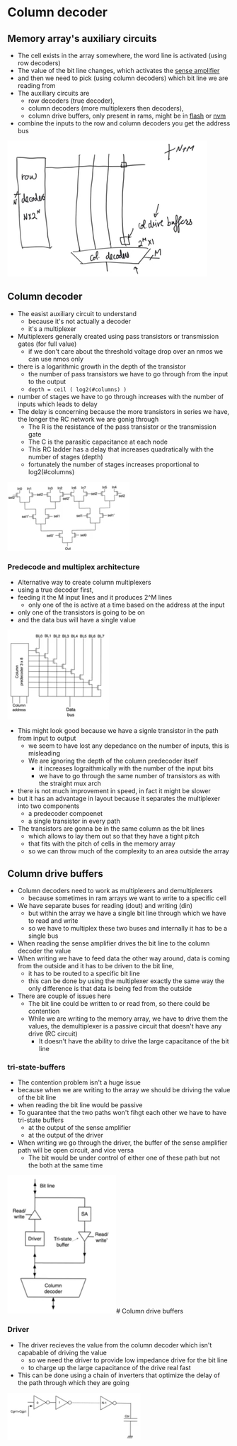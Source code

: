 # Column decoder

## Memory array's auxiliary circuits
- The cell exists in the array somewhere, the word line is activated (using row decoders)
- The value of the bit line changes, which activates the [sense amplifier](13-sense-amplifier.md)
- and then we need to pick (using column decoders) which bit line we are reading from
- The auxiliary circuits are
    - row decoders (true decoder),
    - column decoders (more multiplexers then decoders), 
    - column drive buffers, only present in rams, might be in [flash](9-10-flash.md) or [nvm](7-non-volatile-memories.md)
- combine the inputs to the row and column decoders you get the address bus

![memory-auxiliary-circuits](imgs/column-decoder/memory-auxiliary-circuits.png)

## Column decoder
- The easist auxiliary circuit to understand
    - because it's not actually a decoder
    - it's a multiplexer
- Multiplexers generally created using pass transistors or transmission gates (for full value)
    - if we don't care about the threshold voltage drop over an nmos we can use nmos only
- there is a logarithmic growth in the depth of the transistor
    - the number of pass transistors we have to go through from the input to the output
    - `depth = ceil ( log2(#columns) )`
- number of stages we have to go through increases with the number of inputs which leads to delay
- The delay is concerning because the more transistors in series we have, the longer the RC network we are gonig through
    - The R is the resistance of the pass transistor or the transmission gate
    - The C is the parasitic capacitance at each node
    - This RC ladder has a delay that increases quadratically with the number of stages (depth)
    - fortunately the number of stages increases proportional to log2(#columns)

![8 by 1 column multiplexer](imgs/column-decoder/column-8-1-multiplexer.png)

### Predecode and multiplex architecture
- Alternative way to create column multiplexers
- using a true decoder first,
- feeding it the M input lines and it produces 2^M lines
    - only one of the is active at a time based on the address at the input
- only one of the transistors is going to be on
- and the data bus will have a single value

![predecode-multiplex-architecure](imgs/column-decoder/predecode-multiplex-architecure.png)

- This might look good because we have a signle transistor in the path from input to output
    - we seem to have lost any depedance on the number of inputs, this is misleading
    - We are ignoring the depth of the column predecoder itself
        - it increases lograithmically with the number of the input bits
        - we have to go through the same number of transistors as with the straight mux arch
- there is not much improvement in speed, in fact it might be slower
- but it has an advantage in layout because it separates the multiplexer into two components
    - a predecoder compoenet
    - a single transistor in every path
- The transistors are gonna be in the same column as the bit lines
    - which allows to lay them out so that they have a tight pitch
    - that fits with the pitch of cells in the memory array 
    - so we can throw much of the complexity to an area outside the array

## Column drive buffers
- Column decoders need to work as multiplexers and demultiplexers
    - because sometimes in ram arrays we want to write to a specific cell
- We have separate buses for reading (dout) and writing (din)
    - but within the array we have a single bit line through which we have to read and write
    - so we have to multiplex these two buses and internally it has to be a single bus
- When reading the sense amplifier drives the bit line to the column decoder the value
- When writing we have to feed data the other way around, data is coming from the outside and it has to be driven to the bit line,
    - it has to be routed to a specific bit line
    - this can be done by using the multiplexer exactly the same way the only difference is that data is being fed from the outside
- There are couple of issues here
    - The bit line could be written to or read from, so there could be contention
    - While we are writing to the memory array, we have to drive them the values, the demultiplexer is a passive circuit that doesn't have any drive (RC circuit)
        - It doesn't have the ability to drive the large capacitance of the bit line

### tri-state-buffers
- The contention problem isn't a huge issue
- because when we are writing to the array we should be driving the value of the bit line
- when reading the bit line would be passive
- To guarantee that the two paths won't fihgt each other we have to have tri-state buffers 
    - at the output of the sense amplifier
    - at the output of the driver
- When writing we go through the driver, the buffer of the sense amplifier path will be open circuit, and vice versa
    - The bit would be under control of either one of these path but not the both at the same time

![drive-buffer](imgs/column-decoder/drive-buffer.png)# Column drive buffers
 
### Driver
- The driver recieves the value from the column decoder which isn't capabable of driving the value
    - so we need the driver to provide low impedance drive for the bit line
    - to charge up the large capacitance of the drive real fast
- This can be done using a chain of inverters that optimize the delay of the path through which they are going

![drive-inverter-chain](imgs/column-decoder/drive-inverter-chain.png)